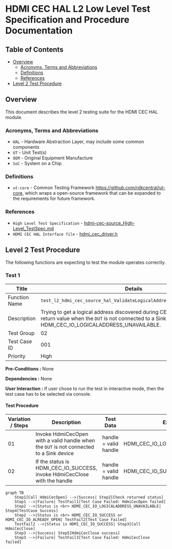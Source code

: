 # HDMI CEC HAL L2 Low Level Test Specification and Procedure Documentation

## Table of Contents

- [Overview](#overview)
  - [Acronyms, Terms and Abbreviations](#acronyms-terms-and-abbreviations)
  - [Definitions](#definitions)
  - [References](#references)
- [Level 2 Test Procedure](#level-2-test-procedure)

## Overview

This document describes the level 2 testing suite for the HDMI CEC HAL module.

### Acronyms, Terms and Abbreviations

- `HAL` \- Hardware Abstraction Layer, may include some common components
- `UT`  \- Unit Test(s)
- `OEM`  \- Original Equipment Manufacture
- `SoC`  \- System on a Chip

### Definitions

- `ut-core` \- Common Testing Framework <https://github.com/rdkcentral/ut-core>, which wraps a open-source framework that can be expanded to the requirements for future framework.

### References

- `High Level Test Specification` - [hdmi-cec-source_High-Level_TestSpec.md](https://github.com/rdkcentral/rdk-halif-test-hdmi_cec/blob/main/docs/pages/hdmi-cec-source_High-Level_TestSpec.md)
- `HDMI CEC HAL Interface file` - [hdmi_cec_driver.h](https://github.com/rdkcentral/rdk-halif-hdmi_cec/blob/main/include/hdmi_cec_driver.h)

## Level 2 Test Procedure

The following functions are expecting to test the module operates correctly.

### Test 1

|Title|Details|
|--|--|
|Function Name|`test_l2_hdmi_cec_source_hal_ValidateLogicalAddressUnavailability_source`|
|Description|Trying to get a logical address discovered during CEC open and validate the return value when the `DUT` is not connected to a Sink device. It should return HDMI_CEC_IO_LOGICALADDRESS_UNAVAILABLE.|
|Test Group|02|
|Test Case ID|001|
|Priority|High|

**Pre-Conditions :**
None

**Dependencies :**
None

**User Interaction :**
If user chose to run the test in interactive mode, then the test case has to be selected via console.

#### Test Procedure

| Variation / Steps | Description | Test Data | Expected Result | Notes|
| -- | --------- | ---------- | -------------- | ----- |
| 01 | Invoke HdmiCecOpen with a valid handle when the `DUT` is not connected to a Sink device | handle = valid handle | HDMI_CEC_IO_LOGICALADDRESS_UNAVAILABLE | Should be successful |
| 02 | If the status is HDMI_CEC_IO_SUCCESS, invoke HdmiCecClose with the handle | handle = valid handle | HDMI_CEC_IO_SUCCESS | Should be successful |


```mermaid
graph TB
    Step1[Call HdmiCecOpen] -->|Success| Step2[Check returned status]
    Step1 -->|Failure| TestFail1[Test Case Failed: HdmiCecOpen failed]
    Step2 -->|Status is <br> HDMI_CEC_IO_LOGICALADDRESS_UNAVAILABLE| Step4[TestCase Success]
    Step2 -->|Status is <br> HDMI_CEC_IO_SUCCESS or HDMI_CEC_IO_ALREADY_OPEN| TestFail2[Test Case Failed]
    TestFail2 -->|Status is HDMI_CEC_IO_SUCCESS| Step3[Call HdmiCecClose]
    Step3 -->|Success| Step5[HdmiCecClose success]
    Step3 -->|Failure| TestFail3[Test Case Failed: HdmiCecClose failed]
```

